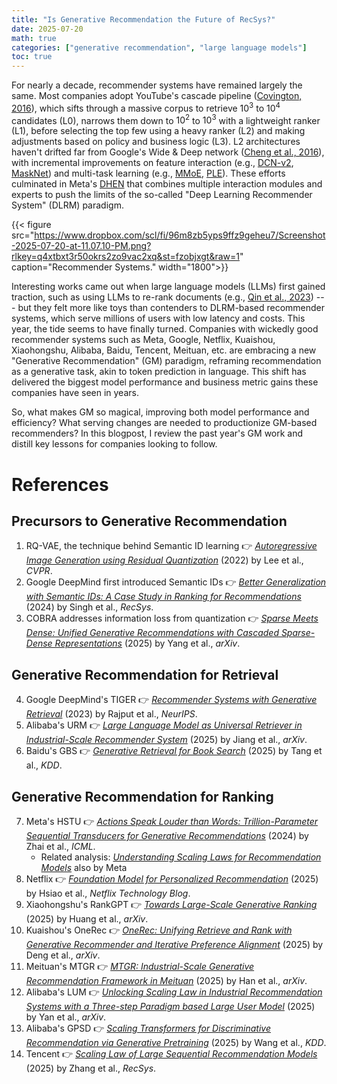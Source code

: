 ```yaml
---
title: "Is Generative Recommendation the Future of RecSys?"
date: 2025-07-20
math: true
categories: ["generative recommendation", "large language models"]
toc: true
---
```


For nearly a decade, recommender systems have remained largely the same. Most companies adopt YouTube's cascade pipeline ([Covington, 2016](https://research.google.com/pubs/archive/45530.pdf)), which sifts through a massive corpus to retrieve $10^3$ to $10^4$ candidates (L0), narrows them down to $10^2$ to $10^3$ with a lightweight ranker (L1), before selecting the top few using a heavy ranker (L2) and making adjustments based on policy and business logic (L3). L2 architectures haven't drifted far from Google's Wide & Deep network ([Cheng et al., 2016](https://arxiv.org/abs/1606.07792)), with incremental improvements on feature interaction (e.g., [DCN-v2](https://arxiv.org/abs/2008.13535), [MaskNet](https://arxiv.org/abs/2102.07619)) and multi-task learning (e.g., [MMoE](https://arxiv.org/abs/2311.09580), [PLE](https://dl.acm.org/doi/abs/10.1145/3383313.3412236)). These efforts culminated in Meta's [DHEN](https://arxiv.org/abs/2203.11014) that combines multiple interaction modules and experts to push the limits of the so-called "Deep Learning Recommender System" (DLRM) paradigm.


{{< figure src="https://www.dropbox.com/scl/fi/96m8zb5yps9ffz9geheu7/Screenshot-2025-07-20-at-11.07.10-PM.png?rlkey=q4xtbxt3r50okrs2zo9vac2xq&st=fzobjxgt&raw=1" caption="Recommender Systems." width="1800">}}

Interesting works came out when large language models (LLMs) first gained traction, such as using LLMs to re-rank documents (e.g., [Qin et al., 2023](https://arxiv.org/pdf/2306.17563)) --- but they felt more like toys than contenders to DLRM-based recommender systems, which serve millions of users with low latency and costs. This year, the tide seems to have finally turned. Companies with wickedly good recommender systems such as Meta, Google, Netflix, Kuaishou, Xiaohongshu, Alibaba, Baidu, Tencent, Meituan, etc. are embracing a new "Generative Recommendation" (GM) paradigm, reframing recommendation as a generative task, akin to token prediction in language. This shift has delivered the biggest model performance and business metric gains these companies have seen in years. 

So, what makes GM so magical, improving both model performance and efficiency? What serving changes are needed to productionize GM-based recommenders? In this blogpost, I review the past year's GM work and distill key lessons for companies looking to follow.


<!--more-->

# References
## Precursors to Generative Recommendation
1. RQ-VAE, the technique behind Semantic ID learning 👉 [*Autoregressive Image Generation using Residual Quantization*](https://arxiv.org/abs/2203.01941) (2022) by Lee et al., *CVPR*.
2. Google DeepMind first introduced Semantic IDs 👉 [*Better Generalization with Semantic IDs: A Case Study in Ranking for Recommendations*](https://dl.acm.org/doi/abs/10.1145/3640457.3688190) (2024) by Singh et al., *RecSys*.
3. COBRA addresses information loss from quantization 👉 [*Sparse Meets Dense: Unified Generative Recommendations with Cascaded Sparse-Dense Representations*](https://arxiv.org/abs/2503.02453) (2025) by Yang et al., *arXiv*.

## Generative Recommendation for Retrieval
4. Google DeepMind's TIGER 👉 [*Recommender Systems with Generative Retrieval*](https://proceedings.neurips.cc/paper_files/paper/2023/hash/20dcab0f14046a5c6b02b61da9f13229-Abstract-Conference.html) (2023) by Rajput et al., *NeurIPS*.
5. Alibaba's URM 👉 [*Large Language Model as Universal Retriever in Industrial-Scale Recommender System*](https://arxiv.org/abs/2502.03041) (2025) by Jiang et al., *arXiv*.
6. Baidu's GBS 👉 [*Generative Retrieval for Book Search*](https://arxiv.org/abs/2501.11034) (2025) by Tang et al., *KDD*.

## Generative Recommendation for Ranking
7. Meta's HSTU 👉 [*Actions Speak Louder than Words: Trillion-Parameter Sequential Transducers for Generative Recommendations*](https://arxiv.org/abs/2402.17152) (2024) by Zhai et al., *ICML*.
   - Related analysis: [*Understanding Scaling Laws for Recommendation Models*](https://arxiv.org/abs/2208.08489) also by Meta
8. Netflix 👉 [*Foundation Model for Personalized Recommendation*](https://netflixtechblog.com/foundation-model-for-personalized-recommendation-1a0bd8e02d39) (2025) by  Hsiao et al., *Netflix Technology Blog*.
9. Xiaohongshu's RankGPT 👉 [*Towards Large-Scale Generative Ranking*](https://arxiv.org/abs/2505.04180) (2025) by Huang et al., *arXiv*.
10. Kuaishou's OneRec 👉 [*OneRec: Unifying Retrieve and Rank with Generative Recommender and Iterative Preference Alignment*](https://arxiv.org/abs/2502.18965) (2025) by Deng et al., *arXiv*.
11. Meituan's MTGR 👉 [*MTGR: Industrial-Scale Generative Recommendation Framework in Meituan*](https://arxiv.org/abs/2505.18654) (2025) by Han et al., *arXiv*.
12. Alibaba's LUM 👉 [*Unlocking Scaling Law in Industrial Recommendation Systems with a Three-step Paradigm based Large User Model*](https://arxiv.org/abs/2502.08309) (2025) by Yan et al., *arXiv*.
13. Alibaba's GPSD 👉 [*Scaling Transformers for Discriminative Recommendation via Generative Pretraining*](https://arxiv.org/abs/2506.03699) (2025) by Wang et al., *KDD*.
14. Tencent 👉 [*Scaling Law of Large Sequential Recommendation Models*](https://dl.acm.org/doi/abs/10.1145/3640457.3688129) (2025) by Zhang et al., *RecSys*.
